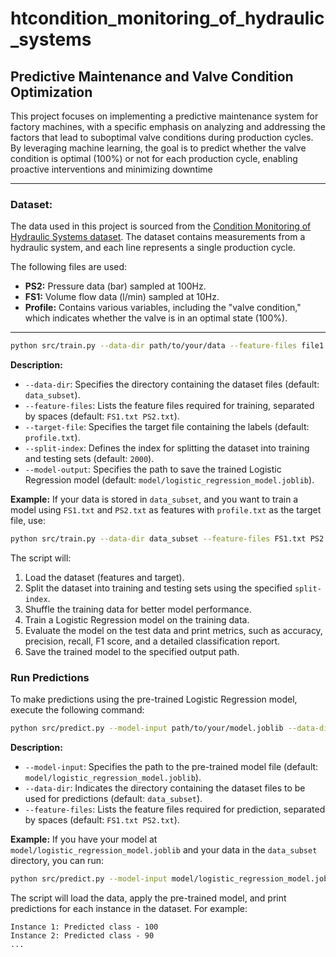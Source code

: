 # htcondition_monitoring_of_hydraulic_systems


## Predictive Maintenance and Valve Condition Optimization

This project focuses on implementing a predictive maintenance system for factory machines, with a specific emphasis on analyzing and addressing the factors that lead to suboptimal valve conditions during production cycles. By leveraging machine learning, the goal is to predict whether the valve condition is optimal (100%) or not for each production cycle, enabling proactive interventions and minimizing downtime


---
### Dataset:
The data used in this project is sourced from the [Condition Monitoring of Hydraulic Systems dataset](https://archive.ics.uci.edu/dataset/447/condition+monitoring+of+hydraulic+systems). The dataset contains measurements from a hydraulic system, and each line represents a single production cycle.

The following files are used:
- **PS2:** Pressure data (bar) sampled at 100Hz.
- **FS1:** Volume flow data (l/min) sampled at 10Hz.
- **Profile:** Contains various variables, including the "valve condition," which indicates whether the valve is in an optimal state (100%).
---

```bash
python src/train.py --data-dir path/to/your/data --feature-files file1.txt file2.txt --target-file target.txt --split-index 2000 --model-output path/to/save/model.joblib
```

**Description:**
- `--data-dir`: Specifies the directory containing the dataset files (default: `data_subset`).
- `--feature-files`: Lists the feature files required for training, separated by spaces (default: `FS1.txt PS2.txt`).
- `--target-file`: Specifies the target file containing the labels (default: `profile.txt`).
- `--split-index`: Defines the index for splitting the dataset into training and testing sets (default: `2000`).
- `--model-output`: Specifies the path to save the trained Logistic Regression model (default: `model/logistic_regression_model.joblib`).

**Example:**
If your data is stored in `data_subset`, and you want to train a model using `FS1.txt` and `PS2.txt` as features with `profile.txt` as the target file, use:

```bash
python src/train.py --data-dir data_subset --feature-files FS1.txt PS2.txt --target-file profile.txt --split-index 2000 --model-output model/logistic_regression_model.joblib
```

The script will:
1. Load the dataset (features and target).
2. Split the dataset into training and testing sets using the specified `split-index`.
3. Shuffle the training data for better model performance.
4. Train a Logistic Regression model on the training data.
5. Evaluate the model on the test data and print metrics, such as accuracy, precision, recall, F1 score, and a detailed classification report.
6. Save the trained model to the specified output path.

### Run Predictions

To make predictions using the pre-trained Logistic Regression model, execute the following command:

```bash
python src/predict.py --model-input path/to/your/model.joblib --data-dir path/to/your/data --feature-files file1.txt file2.txt
```

**Description:**
- `--model-input`: Specifies the path to the pre-trained model file (default: `model/logistic_regression_model.joblib`).
- `--data-dir`: Indicates the directory containing the dataset files to be used for predictions (default: `data_subset`).
- `--feature-files`: Lists the feature files required for prediction, separated by spaces (default: `FS1.txt PS2.txt`).

**Example:**
If you have your model at `model/logistic_regression_model.joblib` and your data in the `data_subset` directory, you can run:

```bash
python src/predict.py --model-input model/logistic_regression_model.joblib --data-dir data_subset --feature-files FS1.txt PS2.txt
```

The script will load the data, apply the pre-trained model, and print predictions for each instance in the dataset. For example:

```
Instance 1: Predicted class - 100
Instance 2: Predicted class - 90
...
```